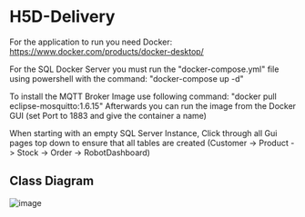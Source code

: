 # H5D-Delivery

For the application to run you need Docker: https://www.docker.com/products/docker-desktop/

For the SQL Docker Server you must run the "docker-compose.yml" file using powershell with the command:
"docker-compose up -d"

To install the MQTT Broker Image use following command:
"docker pull eclipse-mosquitto:1.6.15"
Afterwards you can run the image from the Docker GUI (set Port to 1883 and give the container a name)

When starting with an empty SQL Server Instance, Click through all Gui pages top down to ensure that all tables are created (Customer -> Product -> Stock -> Order -> RobotDashboard)

## Class Diagram
![image](https://user-images.githubusercontent.com/75679578/227969633-53258193-5338-42ba-bc51-ece41f58b4ef.png)
